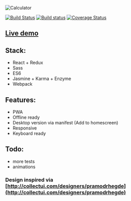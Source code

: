 ![Calculator](https://dl.dropboxusercontent.com/u/4633623/calctwitter.png)

[![Build Status](https://travis-ci.org/iondrimba/react-calculator.svg?branch=master)](https://travis-ci.org/iondrimba/react-calculator)
[![Build status](https://ci.appveyor.com/api/projects/status/3l2q53jrjw196r5n?svg=true)](https://ci.appveyor.com/project/iondrimba/react-calculator)
 [![Coverage Status](https://coveralls.io/repos/github/iondrimba/react-calculator/badge.svg?branch=master)](https://coveralls.io/github/iondrimba/react-calculator?branch=master)

## [Live demo](https://calculator.iondrimbafilho.me/)

## Stack:

- React + Redux
- Sass
- ES6
- Jasmine + Karma + Enzyme
- Webpack

## Features:

- PWA
- Offline ready
- Desktop version via manifest (Add to homescreen)
- Responsive
- Keyboard ready

## Todo:

- more tests
- animations

### Design inspired via [http://collectui.com/designers/pramodrhegde](http://collectui.com/designers/pramodrhegde)
